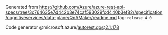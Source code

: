 Generated from https://github.com/Azure/azure-rest-api-specs/tree/3c764635e7d442b3e74caf593029fcd440b3ef82//specification/cognitiveservices/data-plane/QnAMaker/readme.md tag: `release_4_0`

Code generator @microsoft.azure/autorest.go@2.1.178


